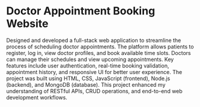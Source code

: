 # Doctor Appointment Booking Website
Designed and developed a full-stack web application to streamline the process of scheduling doctor appointments. The platform allows patients to register, log in, view doctor profiles, and book available time slots. Doctors can manage their schedules and view upcoming appointments. Key features include user authentication, real-time booking validation, appointment history, and responsive UI for better user experience. The project was built using HTML, CSS, JavaScript (frontend), Node.js (backend), and MongoDB (database). This project enhanced my understanding of RESTful APIs, CRUD operations, and end-to-end web development workflows.
